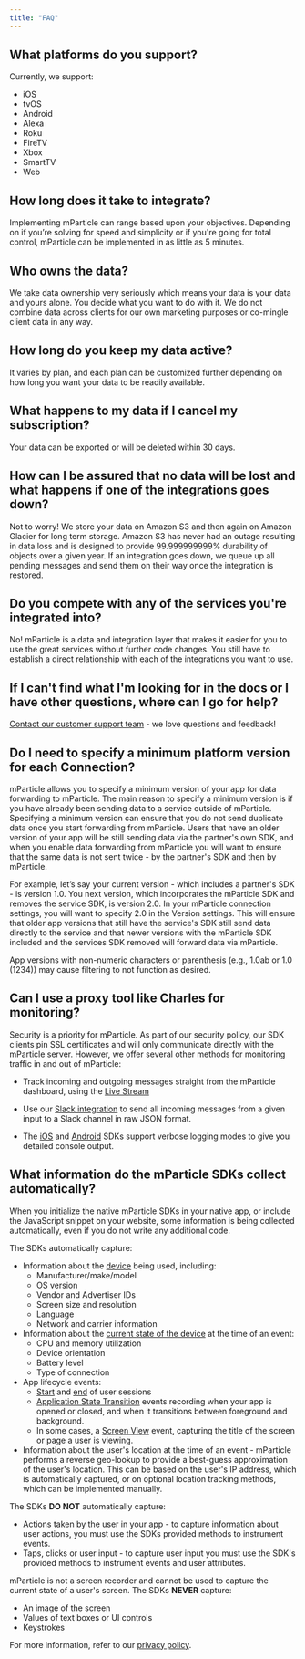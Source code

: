 ```yaml
---
title: "FAQ"
---
```


## What platforms do you support?

Currently, we support:  

* iOS  
* tvOS  
* Android  
* Alexa  
* Roku  
* FireTV  
* Xbox  
* SmartTV 
* Web   

## How long does it take to integrate?
Implementing mParticle can range based upon your objectives. Depending on if you’re solving for speed and simplicity or if you're going for total control, mParticle can be implemented in as little as 5 minutes.

## Who owns the data? 
We take data ownership very seriously which means your data is your data and yours alone. You decide what you want to do with it. We do not combine data across clients for our own marketing purposes or co-mingle client data in any way.

## How long do you keep my data active?
It varies by plan, and each plan can be customized further depending on how long you want your data to be readily available.

## What happens to my data if I cancel my subscription?
Your data can be exported or will be deleted within 30 days.

## How can I be assured that no data will be lost and what happens if one of the integrations goes down?

Not to worry! We store your data on Amazon S3 and then again on Amazon Glacier for long term storage. Amazon S3 has never had an outage resulting in data loss and is designed to provide 99.999999999% durability of objects over a given year.  If an integration goes down, we queue up all pending messages and send them on their way once the integration is restored.

## Do you compete with any of the services you're integrated into?
No! mParticle is a data and integration layer that makes it easier for you to use the great services without further code changes.  You still have to establish a direct relationship with each of the integrations you want to use. 

## If I can't find what I'm looking for in the docs or I have other questions, where can I go for help?

[Contact our customer support team](https://support.mparticle.com/) - we love questions and feedback!

## Do I need to specify a minimum platform version for each Connection?

mParticle allows you to specify a minimum version of your app for data forwarding to mParticle. The main reason to specify a minimum version is if you have already been sending data to a service outside of mParticle. Specifying a minimum version can ensure that you do not send duplicate data once you start forwarding from mParticle.  Users that have an older version of your app will be still sending data via the partner's own SDK, and when you enable data forwarding from mParticle you will want to ensure that the same data is not sent twice - by the partner's SDK and then by mParticle.

For example, let’s say your current version - which includes a partner's SDK - is version 1.0.  You next version, which incorporates the mParticle SDK and removes the service SDK, is version 2.0.  In your mParticle connection settings, you will want to specify 2.0 in the Version settings.  This will ensure that older app versions that still have the service's SDK still send data directly to the service and that newer versions with the mParticle SDK included and the services SDK removed will forward data via mParticle.

App versions with non-numeric characters or parenthesis (e.g., 1.0ab or 1.0 (1234)) may cause filtering to not function as desired.

## Can I use a proxy tool like Charles for monitoring?

Security is a priority for mParticle. As part of our security policy, our SDK clients pin SSL certificates and will only communicate directly with the mParticle server. However, we offer several other methods for monitoring traffic in and out of mParticle:

* Track incoming and outgoing messages straight from the mParticle dashboard, using the [Live Stream](/platform-guide/live-stream/)

* Use our [Slack integration](/integrations/slack/event/) to send all incoming messages from a given input to a Slack channel in raw JSON format.

* The [iOS](/developers/sdk/ios/initialize-the-sdk/#console-logging) and [Android](/developers/sdk/android/initialize-the-sdk/#console-logging) SDKs support verbose logging modes to give you detailed console output.

## What information do the mParticle SDKs collect automatically?

When you initialize the native mParticle SDKs in your native app, or include the JavaScript snippet on your website, some information is being collected automatically, even if you do not write any additional code.

The SDKs automatically capture:

* Information about the [device](/developers/server/json-reference/#device_info) being used, including:
    * Manufacturer/make/model
    * OS version
    * Vendor and Advertiser IDs
    * Screen size and resolution
    * Language
    * Network and carrier information
* Information about the [current state of the device](/developers/server/json-reference/#device_current_state) at the time of an event:
    * CPU and memory utilization
    * Device orientation
    * Battery level
    * Type of connection
* App lifecycle events:
    * [Start](/developers/server/json-reference/#session_start) and [end](/developers/server/json-reference/#session_end) of user sessions
    * [Application State Transition](/developers/server/json-reference/#application_state_transition) events recording when your app is opened or closed, and when it transitions between foreground and background.
    * In some cases, a [Screen View](/developers/server/json-reference/#screen_view) event, capturing the title of the screen or page a user is viewing.
* Information about the user's location at the time of an event - mParticle performs a reverse geo-lookup to provide a best-guess approximation of the user's location. This can be based on the user's IP address, which is automatically captured, or on optional location tracking methods, which can be implemented manually.

The SDKs **DO NOT** automatically capture:

* Actions taken by the user in your app - to capture information about user actions, you must use the SDKs provided methods to instrument events.
* Taps, clicks or user input - to capture user input you must use the SDK's provided methods to instrument events and user attributes.

mParticle is not a screen recorder and cannot be used to capture the current state of a user's screen. The SDKs **NEVER** capture:

* An image of the screen
* Values of text boxes or UI controls
* Keystrokes

For more information, refer to our [privacy policy](https://www.mparticle.com/privacypolicy).
